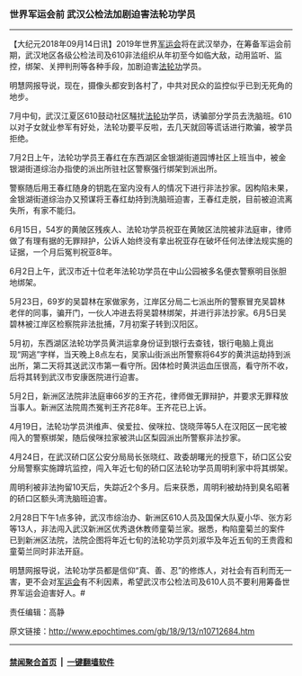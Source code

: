 ### 世界军运会前 武汉公检法加剧迫害法轮功学员
------------------------

<p>【大纪元2018年09月14日讯】<span class="s2">2019</span><span class="s1">年世界<a href="http://www.epochtimes.com/gb/tag/%E5%86%9B%E8%BF%90%E4%BC%9A.html">军运会</a>将在武汉举办，在筹备军运会前期，武汉地区各级公检法司及</span><span class="s2">610</span><span class="s1">非法组织从年初至今如临大</span><span class="s3">敌，动用监听、监控，绑架、关押判刑等各种手段，加剧迫害<a href="http://www.epochtimes.com/gb/tag/%E6%B3%95%E8%BD%AE%E5%8A%9F.html">法轮功</a>学员。</span></p>
<p class="p2"><span class="s1">明慧网报导说，现在，摄像头都安到各村了，中共对民众的监控似乎已到无死角的地步。</span></p>
<p class="p2"><span class="s2">7</span><span class="s1">月中旬，武汉江夏区</span><span class="s2">610</span><span class="s1">鼓动社区騒扰<a href="http://www.epochtimes.com/gb/tag/%E6%B3%95%E8%BD%AE%E5%8A%9F.html">法轮功</a>学员，诱骗部分学员去洗脑班。</span><span class="s2">610</span><span class="s1">以对子女就业参军有好处，法轮功要平反啦，去几天就回等谎话进行欺骗，被学员拒绝。</span></p>
<p class="p2"><span class="s2">7</span><span class="s1">月</span><span class="s2">2</span><span class="s1">日上午，法轮功学员王春红在东西湖区金银湖街道园博社区上班当中，被金银湖街道综治办指使的派出所驻社区警察强行绑架到派出所。　</span></p>
<p class="p2"><span class="s1">警察随后用王春红随身的钥匙在室内没有人的情况下进行非法抄家。因构陷未果，金银湖街道综治办又预谋将王春红劫持到洗脑班迫害，王春红走脱，目前被迫流离失所，有家不能归。</span></p>
<p class="p2"><span class="s2">6</span><span class="s1">月</span><span class="s2">15</span><span class="s1">日，</span><span class="s2">54</span><span class="s1">岁的黄陂区残疾人、法轮功学员祝亚在黄陂区法院被非法庭审，律师做了有理有据的无罪辩护，公诉人始终没有拿出祝亚存在破坏任何法律法规实施的证据，一个月后冤判祝亚</span><span class="s2">8</span><span class="s1">年。</span></p>
<p class="p2"><span class="s2">6</span><span class="s1">月</span><span class="s2">2</span><span class="s1">日上午，武汉市近十位老年法轮功学员在中山公园被多名便衣警察明目张胆地绑架。</span></p>
<p class="p2"><span class="s2">5</span><span class="s1">月</span><span class="s2">23</span><span class="s1">日，</span><span class="s2">69</span><span class="s1">岁的吴碧林在家做家务，江岸区分局二七派出所的警察冒充吴碧林老伴的同事，骗开门，一伙人冲进去将吴碧林绑架，并进行非法抄家。</span><span class="s2">6</span><span class="s1">月</span><span class="s2">5</span><span class="s1">日吴碧林被江岸区检察院非法批捕，</span><span class="s2">7</span><span class="s1">月初案子转到汉阳区。</span></p>
<p class="p2"><span class="s2">5</span><span class="s1">月初，东西湖区法轮功学员黄洪运拿身份证到银行去查钱，银行电脑上竟出现</span><span class="s2">“</span><span class="s1">网逃</span><span class="s2">”</span><span class="s1">字样，当天晚上</span><span class="s2">8</span><span class="s1">点左右，吴家山街派出所警察将</span><span class="s2">64</span><span class="s1">岁的黄洪运劫持到派出所，第二天将其送武汉市第一看守所。因体检时黄洪运血压很高，看守所不收，后将其转到武汉市安康医院进行迫害。</span></p>
<p class="p2"><span class="s2">5</span><span class="s1">月</span><span class="s2">2</span><span class="s1">日，新洲区法院非法庭审</span><span class="s2">66</span><span class="s1">岁的王齐花，律师做无罪辩护，并要求无罪释放当事人。新洲区法院周杰冤判王齐花</span><span class="s2">8</span><span class="s1">年。王齐花已上诉。</span></p>
<p class="p2"><span class="s2">4</span><span class="s1">月</span><span class="s2">19</span><span class="s1">日，法轮功学员洪维声、侯爱拉、侯咪拉、饶晓萍等</span><span class="s2">5</span><span class="s1">人在汉阳区一民宅被闯入的警察绑架，随后侯咪拉家被洪山区梨园派出所警察非法抄家。</span></p>
<p class="p2"><span class="s2">4</span><span class="s1">月</span><span class="s2">24</span><span class="s1">日，在武汉硚口区公安分局局长张晓红、政委胡曙光的授意下，硚口区公安分局警察实施蹲坑监控，闯入年近七旬的硚口区法轮功学员周明利家中将其绑架。</span></p>
<p class="p2"><span class="s1">周明利被非法拘留</span><span class="s2">10</span><span class="s1">天后，失踪近</span><span class="s2">2</span><span class="s1">个多月。后来获悉，周明利被劫持到臭名昭著的硚口区额头湾洗脑班迫害。</span></p>
<p class="p2"><span class="s2">2</span><span class="s1">月</span><span class="s2">28</span><span class="s1">日下午</span><span class="s2">1</span><span class="s1">点多钟，武汉市综治办、新洲区</span><span class="s2">610人员及</span><span class="s1">国保大队夏小华、张方彩等</span><span class="s2">13</span><span class="s1">人，非法闯入武汉新洲区优秀退休教师童菊兰家。据悉，构陷童菊兰的案件已到新洲区法院，法院企图将年近七旬的法轮功学员刘淑华及年近五旬的王贵霞和童菊兰同时非法开庭。</span></p>
<p class="p2"><span class="s1">明慧网报导说，法轮功学员都是信仰“真、善、忍”的修炼人，对社会有百利而无一害，更不会对<a href="http://www.epochtimes.com/gb/tag/%E5%86%9B%E8%BF%90%E4%BC%9A.html">军运会</a>有不利因素，希望武汉市公检法司及</span><span class="s2">610</span><span class="s1">人员不要利用筹备世界军运会迫害好人。#</span></p>
<p class="p2">责任编辑：高静</p>

原文链接：http://www.epochtimes.com/gb/18/9/13/n10712684.htm


------------------------
#### [禁闻聚合首页](https://github.com/gfw-breaker/banned-news/blob/master/README.md) &nbsp;|&nbsp;  [一键翻墙软件](https://github.com/gfw-breaker/nogfw/blob/master/README.md)